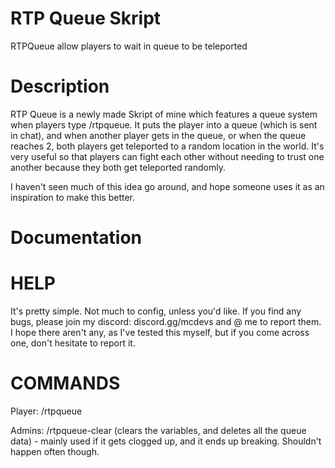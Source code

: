 # RTP Queue Skript
RTPQueue allow players to wait in queue to be teleported

# Description

RTP Queue is a newly made Skript of mine which features a queue system when players type /rtpqueue. It puts the player into a queue (which is sent in chat), and when another player gets in the queue, or when the queue reaches 2, both players get teleported to a random location in the world. It's very useful so that players can fight each other without needing to trust one another because they both get teleported randomly.

I haven't seen much of this idea go around, and hope someone uses it as an inspiration to make this better.

# Documentation 

# HELP

It's pretty simple. Not much to config, unless you'd like. If you find any bugs, please join my discord: discord.gg/mcdevs and @ me to report them. I hope there aren't any, as I've tested this myself, but if you come across one, don't hesitate to report it.

# COMMANDS

Player: /rtpqueue

Admins: /rtpqueue-clear (clears the variables, and deletes all the queue data) - mainly used if it gets clogged up, and it ends up breaking. Shouldn't happen often though.
